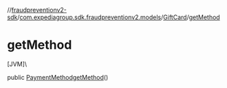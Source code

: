 //[fraudpreventionv2-sdk](../../../index.md)/[com.expediagroup.sdk.fraudpreventionv2.models](../index.md)/[GiftCard](index.md)/[getMethod](get-method.md)

# getMethod

[JVM]\

public [PaymentMethod](../-payment-method/index.md)[getMethod](get-method.md)()
